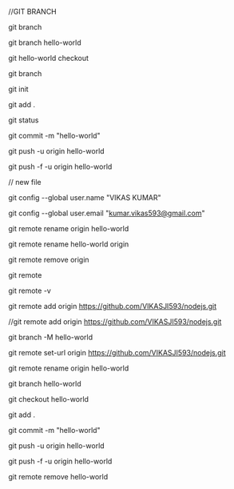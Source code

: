 
//GIT BRANCH

git branch

git branch hello-world

git hello-world checkout

git branch

git init

git add .

git status

git commit -m "hello-world"

git push -u origin hello-world

git push -f -u origin hello-world






// new file 

git config --global user.name "VIKAS KUMAR"

git config --global user.email "kumar.vikas593@gmail.com"


git remote rename origin hello-world

git remote rename hello-world origin



git remote remove origin

git remote

 git remote -v

git remote add origin https://github.com/VIKASJI593/nodejs.git

//git remote add origin https://github.com/VIKASJI593/nodejs.git

git branch -M hello-world

git remote set-url origin https://github.com/VIKASJI593/nodejs.git

git remote rename origin hello-world 

git branch hello-world

git checkout hello-world

git add .

git commit -m "hello-world"

git push -u origin hello-world

git push -f -u origin hello-world




git remote remove hello-world

